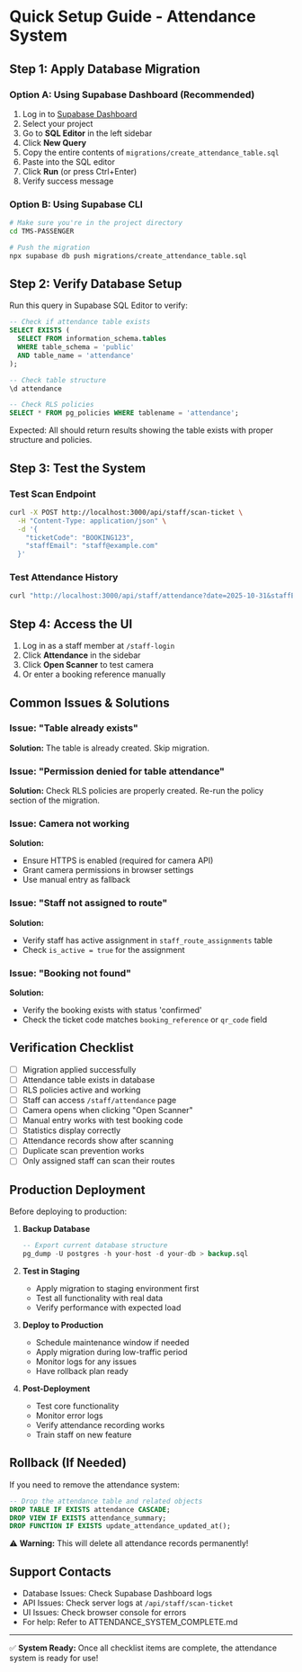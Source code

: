 # Quick Setup Guide - Attendance System

## Step 1: Apply Database Migration

### Option A: Using Supabase Dashboard (Recommended)
1. Log in to [Supabase Dashboard](https://app.supabase.com)
2. Select your project
3. Go to **SQL Editor** in the left sidebar
4. Click **New Query**
5. Copy the entire contents of `migrations/create_attendance_table.sql`
6. Paste into the SQL editor
7. Click **Run** (or press Ctrl+Enter)
8. Verify success message

### Option B: Using Supabase CLI
```bash
# Make sure you're in the project directory
cd TMS-PASSENGER

# Push the migration
npx supabase db push migrations/create_attendance_table.sql
```

## Step 2: Verify Database Setup

Run this query in Supabase SQL Editor to verify:

```sql
-- Check if attendance table exists
SELECT EXISTS (
  SELECT FROM information_schema.tables
  WHERE table_schema = 'public'
  AND table_name = 'attendance'
);

-- Check table structure
\d attendance

-- Check RLS policies
SELECT * FROM pg_policies WHERE tablename = 'attendance';
```

Expected: All should return results showing the table exists with proper structure and policies.

## Step 3: Test the System

### Test Scan Endpoint
```bash
curl -X POST http://localhost:3000/api/staff/scan-ticket \
  -H "Content-Type: application/json" \
  -d '{
    "ticketCode": "BOOKING123",
    "staffEmail": "staff@example.com"
  }'
```

### Test Attendance History
```bash
curl "http://localhost:3000/api/staff/attendance?date=2025-10-31&staffEmail=staff@example.com"
```

## Step 4: Access the UI

1. Log in as a staff member at `/staff-login`
2. Click **Attendance** in the sidebar
3. Click **Open Scanner** to test camera
4. Or enter a booking reference manually

## Common Issues & Solutions

### Issue: "Table already exists"
**Solution:** The table is already created. Skip migration.

### Issue: "Permission denied for table attendance"
**Solution:** Check RLS policies are properly created. Re-run the policy section of the migration.

### Issue: Camera not working
**Solution:**
- Ensure HTTPS is enabled (required for camera API)
- Grant camera permissions in browser settings
- Use manual entry as fallback

### Issue: "Staff not assigned to route"
**Solution:**
- Verify staff has active assignment in `staff_route_assignments` table
- Check `is_active = true` for the assignment

### Issue: "Booking not found"
**Solution:**
- Verify the booking exists with status 'confirmed'
- Check the ticket code matches `booking_reference` or `qr_code` field

## Verification Checklist

- [ ] Migration applied successfully
- [ ] Attendance table exists in database
- [ ] RLS policies active and working
- [ ] Staff can access `/staff/attendance` page
- [ ] Camera opens when clicking "Open Scanner"
- [ ] Manual entry works with test booking code
- [ ] Statistics display correctly
- [ ] Attendance records show after scanning
- [ ] Duplicate scan prevention works
- [ ] Only assigned staff can scan their routes

## Production Deployment

Before deploying to production:

1. **Backup Database**
   ```sql
   -- Export current database structure
   pg_dump -U postgres -h your-host -d your-db > backup.sql
   ```

2. **Test in Staging**
   - Apply migration to staging environment first
   - Test all functionality with real data
   - Verify performance with expected load

3. **Deploy to Production**
   - Schedule maintenance window if needed
   - Apply migration during low-traffic period
   - Monitor logs for any issues
   - Have rollback plan ready

4. **Post-Deployment**
   - Test core functionality
   - Monitor error logs
   - Verify attendance recording works
   - Train staff on new feature

## Rollback (If Needed)

If you need to remove the attendance system:

```sql
-- Drop the attendance table and related objects
DROP TABLE IF EXISTS attendance CASCADE;
DROP VIEW IF EXISTS attendance_summary;
DROP FUNCTION IF EXISTS update_attendance_updated_at();
```

⚠️ **Warning:** This will delete all attendance records permanently!

## Support Contacts

- Database Issues: Check Supabase Dashboard logs
- API Issues: Check server logs at `/api/staff/scan-ticket`
- UI Issues: Check browser console for errors
- For help: Refer to ATTENDANCE_SYSTEM_COMPLETE.md

---

✅ **System Ready:** Once all checklist items are complete, the attendance system is ready for use!
